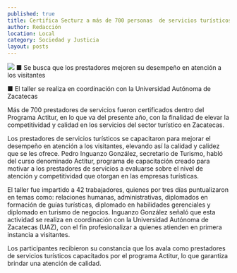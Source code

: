 ```yaml
---
published: true
title: Certifica Secturz a más de 700 personas  de servicios turísticos en el programa Actitur
author: Redacción
location: Local
category: Sociedad y Justicia
layout: posts
---
```


![](http://i.imgur.com/gYH2JjMm.jpg)
■ Se busca que los prestadores mejoren su desempeño en atención a los visitantes

■ El taller se realiza en coordinación con la Universidad Autónoma de Zacatecas

Más de 700 prestadores de servicios fueron certificados dentro del Programa Actitur, en lo que va del presente año, con la finalidad de elevar la competitividad y calidad en los servicios del sector turístico en Zacatecas.

Los prestadores de servicios turísticos se capacitaron para mejorar el desempeño en atención a los visitantes, elevando así la calidad y calidez que se les ofrece.
Pedro Inguanzo González, secretario de Turismo, habló del curso denominado Actitur, programa de capacitación creado para motivar a los prestadores de servicios a evaluarse sobre el nivel de atención y competitividad que otorgan en las empresas turísticas.

El taller fue impartido a 42 trabajadores, quienes por tres días puntualizaron en temas como: relaciones humanas, administrativas, diplomados en formación de guías turísticas, diplomado en habilidades gerenciales y  diplomado en turismo de negocios.
Inguanzo González señaló que esta actividad se realiza en coordinación con la Universidad Autónoma de Zacatecas (UAZ), con el fin profesionalizar a quienes atienden en primera instancia a visitantes.

Los participantes recibieron su constancia que los avala como prestadores de servicios turísticos capacitados por el programa Actitur, lo que garantiza brindar una atención de calidad.
